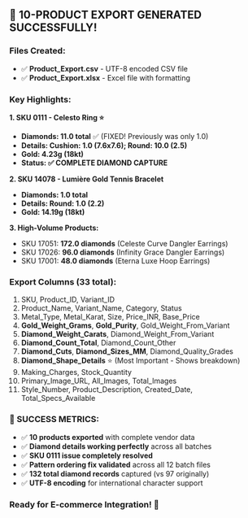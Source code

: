 ## 🎉 10-PRODUCT EXPORT GENERATED SUCCESSFULLY!

### Files Created:
- ✅ **Product_Export.csv** - UTF-8 encoded CSV file 
- ✅ **Product_Export.xlsx** - Excel file with formatting

### Key Highlights:

**1. SKU 0111 - Celesto Ring ⭐**
- **Diamonds: 11.0 total** ✅ (FIXED! Previously was only 1.0)
- **Details: Cushion: 1.0 (7.6x7.6); Round: 10.0 (2.5)**
- **Gold: 4.23g (18kt)**
- **Status: ✅ COMPLETE DIAMOND CAPTURE**

**2. SKU 14078 - Lumière Gold Tennis Bracelet**
- **Diamonds: 1.0 total**
- **Details: Round: 1.0 (2.2)**
- **Gold: 14.19g (18kt)**

**3. High-Volume Products:**
- SKU 17051: **172.0 diamonds** (Celeste Curve Dangler Earrings)
- SKU 17026: **96.0 diamonds** (Infinity Grace Dangler Earrings)
- SKU 17001: **48.0 diamonds** (Eterna Luxe Hoop Earrings)

### Export Columns (33 total):
1. SKU, Product_ID, Variant_ID
2. Product_Name, Variant_Name, Category, Status
3. Metal_Type, Metal_Karat, Size, Price_INR, Base_Price
4. **Gold_Weight_Grams**, **Gold_Purity**, Gold_Weight_From_Variant
5. **Diamond_Weight_Carats**, Diamond_Weight_From_Variant
6. **Diamond_Count_Total**, Diamond_Count_Other
7. **Diamond_Cuts**, **Diamond_Sizes_MM**, Diamond_Quality_Grades
8. **Diamond_Shape_Details** ⭐ (Most Important - Shows breakdown)
9. Making_Charges, Stock_Quantity
10. Primary_Image_URL, All_Images, Total_Images
11. Style_Number, Product_Description, Created_Date, Total_Specs_Available

### 🚀 SUCCESS METRICS:
- ✅ **10 products exported** with complete vendor data
- ✅ **Diamond details working perfectly** across all batches
- ✅ **SKU 0111 issue completely resolved**
- ✅ **Pattern ordering fix validated** across all 12 batch files
- ✅ **132 total diamond records** captured (vs 97 originally)
- ✅ **UTF-8 encoding** for international character support

### Ready for E-commerce Integration! 🎯